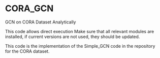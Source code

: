 # CORA_GCN
GCN on CORA Dataset Analytically

This code allows direct execution Make sure that all relevant modules are installed, if current versions are not used, they should be updated.

This code is the implementation of the Simple_GCN code in the repository for the CORA dataset.
